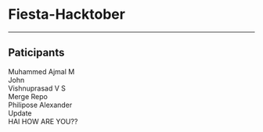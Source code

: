 # Fiesta-Hacktober

---

## Paticipants

Muhammed Ajmal M <br/>
John <br/>
Vishnuprasad V S <br/>
Merge Repo <br/>
Philipose Alexander <br/>
Update <br/>
HAI HOW ARE YOU?? <br/>
